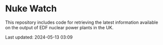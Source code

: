 # Nuke Watch

This repository includes code for retrieving the latest information available on the output of EDF nuclear power plants in the UK.

Last updated: 2024-05-13 03:09